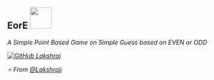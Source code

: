 <h2> EorE <img src="https://media.giphy.com/media/mGcNjsfWAjY5AEZNw6/giphy.gif" width="50"></h2>
<p><em>A Simple Point Based Game on Simple Guess based on EVEN or ODD</brApp is Currently In-Development
</em></p>



[![GitHub Lakshraj](https://img.shields.io/github/followers/thaiane?label=follow&style=social)](https://github.com/lakshrajj)



⭐️ From [@Lakshrajj](https://github.com/lakshrajj)

